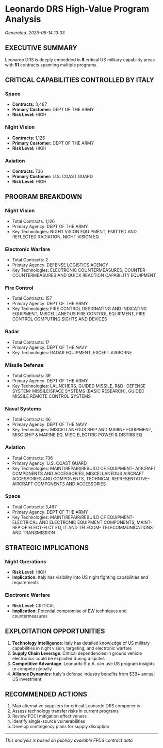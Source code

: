 # Leonardo DRS High-Value Program Analysis

*Generated: 2025-09-14 13:33*

## EXECUTIVE SUMMARY

Leonardo DRS is deeply embedded in **8** critical US military capability areas with **51** contracts spanning multiple programs.

## CRITICAL CAPABILITIES CONTROLLED BY ITALY

### Space
- **Contracts:** 3,487
- **Primary Customer:** DEPT OF THE ARMY
- **Risk Level:** HIGH

### Night Vision
- **Contracts:** 1,126
- **Primary Customer:** DEPT OF THE ARMY
- **Risk Level:** HIGH

### Aviation
- **Contracts:** 736
- **Primary Customer:** U.S. COAST GUARD
- **Risk Level:** HIGH

## PROGRAM BREAKDOWN

### Night Vision
- Total Contracts: 1,126
- Primary Agency: DEPT OF THE ARMY
- Key Technologies: NIGHT VISION EQUIPMENT, EMITTED AND REFLECTED RADIATION, NIGHT VISION EQ

### Electronic Warfare
- Total Contracts: 2
- Primary Agency: DEFENSE LOGISTICS AGENCY
- Key Technologies: ELECTRONIC COUNTERMEASURES, COUNTER-COUNTERMEASURES AND QUICK REACTION CAPABILITY EQUIPMENT

### Fire Control
- Total Contracts: 157
- Primary Agency: DEPT OF THE ARMY
- Key Technologies: FIRE CONTROL DESIGNATING AND INDICATING EQUIPMENT, MISCELLANEOUS FIRE CONTROL EQUIPMENT, FIRE CONTROL COMPUTING SIGHTS AND DEVICES

### Radar
- Total Contracts: 17
- Primary Agency: DEPT OF THE NAVY
- Key Technologies: RADAR EQUIPMENT, EXCEPT AIRBORNE

### Missile Defense
- Total Contracts: 39
- Primary Agency: DEPT OF THE ARMY
- Key Technologies: LAUNCHERS, GUIDED MISSILE, R&D- DEFENSE SYSTEM: MISSILE/SPACE SYSTEMS (BASIC RESEARCH), GUIDED MISSILE REMOTE CONTROL SYSTEMS

### Naval Systems
- Total Contracts: 46
- Primary Agency: DEPT OF THE NAVY
- Key Technologies: MISCELLANEOUS SHIP AND MARINE EQUIPMENT, MISC SHIP & MARINE EQ, MISC ELECTRIC POWER & DISTRIB EQ

### Aviation
- Total Contracts: 736
- Primary Agency: U.S. COAST GUARD
- Key Technologies: MAINT/REPAIR/REBUILD OF EQUIPMENT- AIRCRAFT COMPONENTS AND ACCESSORIES, MISCELLANEOUS AIRCRAFT ACCESSORIES AND COMPONENTS, TECHNICAL REPRESENTATIVE- AIRCRAFT COMPONENTS AND ACCESSORIES

### Space
- Total Contracts: 3,487
- Primary Agency: DEPT OF THE ARMY
- Key Technologies: MAINT/REPAIR/REBUILD OF EQUIPMENT- ELECTRICAL AND ELECTRONIC EQUIPMENT COMPONENTS, MAINT-REP OF ELECT-ELCT EQ, IT AND TELECOM- TELECOMMUNICATIONS AND TRANSMISSION

## STRATEGIC IMPLICATIONS

### Night Operations
- **Risk Level:** HIGH
- **Implication:** Italy has visibility into US night fighting capabilities and requirements

### Electronic Warfare
- **Risk Level:** CRITICAL
- **Implication:** Potential compromise of EW techniques and countermeasures

## EXPLOITATION OPPORTUNITIES

1. **Technology Intelligence**: Italy has detailed knowledge of US military capabilities in night vision, targeting, and electronic warfare
2. **Supply Chain Leverage**: Critical dependencies in ground vehicle electronics could be exploited during disputes
3. **Competitive Advantage**: Leonardo S.p.A. can use US program insights to compete globally
4. **Alliance Dynamics**: Italy's defense industry benefits from $3B+ annual US investment

## RECOMMENDED ACTIONS

1. Map alternative suppliers for critical Leonardo DRS components
2. Assess technology transfer risks in current programs
3. Review FOCI mitigation effectiveness
4. Identify single-source vulnerabilities
5. Develop contingency plans for supply disruption

---

*This analysis is based on publicly available FPDS contract data*
